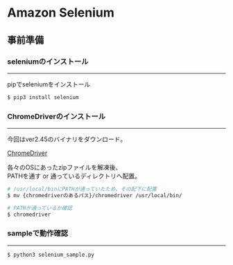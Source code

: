 # Amazon Selenium

## 事前準備

### seleniumのインストール
---
pipでseleniumをインストール
```bash
$ pip3 install selenium
```

### ChromeDriverのインストール
---
今回はver2.45のバイナリをダウンロード。　　

[ChromeDriver](https://chromedriver.storage.googleapis.com/index.html?path=2.45/)  

各々のOSにあったzipファイルを解凍後、  
PATHを通す or 通っているディレクトリへ配置。
```bash
# /usr/local/binにPATHが通っていたため、その配下に配置
$ mv {chromedriverのあるパス}/chromedriver /usr/local/bin/

# PATHが通っているか確認
$ chromedriver
```

### sampleで動作確認
---
```bash
$ python3 selenium_sample.py
```